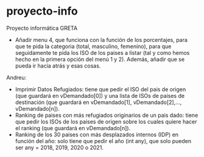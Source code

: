 # proyecto-info
Proyecto informática GRETA

- Añadir menu 4, que funciona con la función de los porcentajes, para que te pida la categoria (total, masculino, femenino), para que seguidamente te pida los ISO de los paises a listar (tal y como hemos hecho en la primera opción del menú 1 y 2). Además, añadir que se pueda ir hacia atrás y esas cosas.

Andreu:
- Imprimir Datos Refugiados: tiene que pedir el ISO del pais de origen (que guardará en vDemandado[0]) y una lista de ISOs de paises de destinación (que guardará en vDemandado[1], vDemandado[2],..., vDemandado[n]).
- Ranking de paises con más refugiados originarios de un pais dado: tiene que pedir los ISOs de los paises de origen sobre los cuales quiere hacer el ranking (que guardará en vDemandado[n]).
- Ranking de los 30 paises con más desplazados internos (IDP) en función del año: solo tiene que pedir el año (int any), que solo pueden ser any = 2018, 2019, 2020 o 2021.


